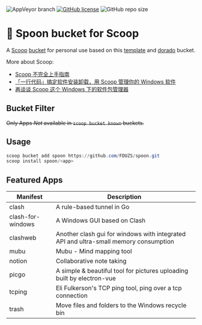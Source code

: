 ![AppVeyor branch](https://img.shields.io/appveyor/build/FDUZS/spoon/master?logo=appveyor&style=flat-square)
[![GitHub license](https://img.shields.io/github/license/FDUZS/spoon?style=flat-square)](https://github.com/FDUZS/spoon/blob/master/LICENSE)
![GitHub repo size](https://img.shields.io/github/repo-size/FDUZS/spoon?style=flat-square)

# 🥄 Spoon bucket for Scoop

A [Scoop](https://github.com/lukesampson/scoop) [bucket](https://github.com/lukesampson/scoop/wiki/Buckets) for personal use based on this [template](https://github.com/Ash258/GenericBucket) and [dorado](https://github.com/chawyehsu/dorado) bucket.

More about Scoop:

- [Scoop 不完全上手指南](https://www.iamzs.top/archives/scoop-guidebook.html)
- [「一行代码」搞定软件安装卸载，用 Scoop 管理你的 Windows 软件](https://sspai.com/post/52496)
- [再谈谈 Scoop 这个 Windows 下的软件包管理器](https://www.h404bi.com/blog/2018/05/talk-about-scoop-the-package-manager-for-windows-again)

## Bucket Filter

~~Only Apps *Not* available in `scoop bucket known` buckets.~~

## Usage

```powershell
scoop bucket add spoon https://github.com/FDUZS/spoon.git
scoop install spoon/<app>
```

## Featured Apps

| Manifest | Description |
|----------|-------------|
| clash | A rule-based tunnel in Go |
| clash-for-windows | A Windows GUI based on Clash |
| clashweb | Another clash gui for windows with integrated API and ultra-small memory consumption |
| mubu | Mubu - Mind mapping tool |
| notion | Collaborative note taking |
| picgo | A simple & beautiful tool for pictures uploading built by electron-vue |
| tcping | Eli Fulkerson's TCP ping tool, ping over a tcp connection |
| trash | Move files and folders to the Windows recycle bin |

